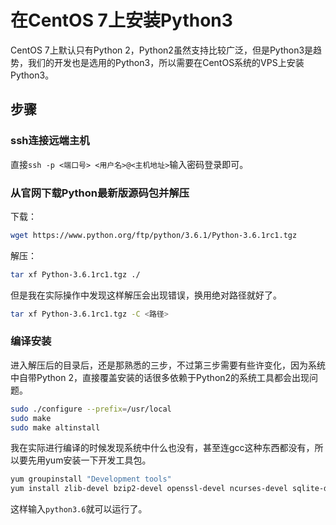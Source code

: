 # 在CentOS 7上安装Python3

CentOS 7上默认只有Python 2，Python2虽然支持比较广泛，但是Python3是趋势，我们的开发也是选用的Python3，所以需要在CentOS系统的VPS上安装Python3。

## 步骤

### ssh连接远端主机

直接`ssh -p <端口号> <用户名>@<主机地址>`输入密码登录即可。

### 从官网下载Python最新版源码包并解压

下载：

```bash
wget https://www.python.org/ftp/python/3.6.1/Python-3.6.1rc1.tgz
```

解压：

```bash
tar xf Python-3.6.1rc1.tgz ./
```

但是我在实际操作中发现这样解压会出现错误，换用绝对路径就好了。

```bash
tar xf Python-3.6.1rc1.tgz -C <路径>
```

### 编译安装

进入解压后的目录后，还是那熟悉的三步，不过第三步需要有些许变化，因为系统中自带Python 2，直接覆盖安装的话很多依赖于Python2的系统工具都会出现问题。

```bash
sudo ./configure --prefix=/usr/local
sudo make
sudo make altinstall
```

我在实际进行编译的时候发现系统中什么也没有，甚至连gcc这种东西都没有，所以要先用yum安装一下开发工具包。

```bash
yum groupinstall "Development tools"
yum install zlib-devel bzip2-devel openssl-devel ncurses-devel sqlite-devel readline-develtk-devel gdbm-devel db4-devel libpcap-devel xz-devel
```

这样输入`python3.6`就可以运行了。
